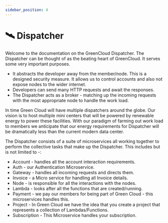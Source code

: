 ```yaml
---
sidebar_position: 4
---
```


# 🛰️ Dispatcher

Welcome to the documentation on the GreenCloud Dispatcher. The Dispatcher can be thought of as the beating heart of GreenCloud. It serves some very important purposes.

- It abstracts the developer away from the member/node. This is a designed security measure. It allows us to control accounts and also not expose nodes to the wider internet.
- Developers can send many HTTP requests and await the responses.
- The Dispatcher acts as a broker - matching up the incoming requests with the most appropriate node to handle the work load.

In time Green Cloud will have multiple dispatchers around the globe. Our vision is to host multiple mini centers that will be powered by renewable energy to power these facilities. With our paradigm of farming out work load to members we anticipate that our energy requirements for Dispatcher will be dramatically less than the current modern data center.

The Dispatcher consists of a suite of microservices all working together to perform the collective tasks that make up the Dispatcher. This includes but is not limited to -:

- Account - handles all the account interaction requirements.
- Auth - our Authentication Microservice.
- Gateway - handles all incoming requests and directs them.
- Invoice - a Micro service for handling all Invoice details.
- Node - is responsible for all the interactions with the nodes.
- Lambda - looks after all the functions that are created/running.
- Payment - we pay our members for being part of Green Cloud - this microservices handles this.
- Project - In Green Cloud we have the idea that you create a project that represents a collection of Lambdas/Functions.
- Subscription - This Microservice handles your subscription.

